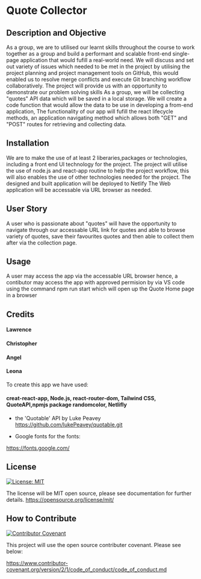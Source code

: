 # Quote Collector

## Description and Objective

As a group, we are to utilised our learnt skills throughout the course to work together as a group and build a performant and scalable front-end single-page application that would fufill a real-world need. We will discuss and set out variety of issues which needed to be met in the project by utilising the project planning and project management tools on GitHub, this would enabled us to resolve merge conflicts and execute Git branching workflow collaboratively. The project will provide us with an opportunity to demonstrate our problem solving skills
As a group, we will be collecting "quotes" API data which will be saved in a local storage. We will create a code function that would allow the data to be use in developing a from-end application,
The functionality of our app will fufill the react lifecycle methods, an application navigating method which allows both "GET" and "POST" routes for retrieving and collecting data.

## Installation

We are to make the use of at least 2 liberaries,packages or technologies, including a front end UI technology for the project.
The project will utilise the use of node.js and react-app routine to help the project workflow, this will also enables the use of other technologies needed for the project.
The designed and built application will be deployed to Netlify
The Web application will be accessable via URL browser as needed.

## User Story

A user who is passionate about "quotes" will have the opportunity to navigate through our accessable URL link for quotes and able to browse variety of quotes, save their favourites quotes and then able to collect them after via the collection page.

## Usage

A user may access the app via the accessable URL browser hence, a contibutor may access the app with approved permision by via VS code using the command npm run start which will open up the Quote Home page in a browser

## Credits

#### Lawrence

#### Christopher

#### Angel

#### Leona

To create this app we have used:

#### creat-react-app, Node.js, react-router-dom, Tailwind CSS, QuoteAPI,npmjs package randomcolor, Netlifly

- the 'Quotable' API by Luke Peavey
  https://github.com/lukePeavey/quotable.git

- Google fonts for the fonts:

https://fonts.google.com/

## License

[![License: MIT](https://img.shields.io/badge/License-MIT-yellow.svg)](https://opensource.org/licenses/MIT)

The license will be MIT open source, please see documentation for further details.
https://opensource.org/license/mit/

## How to Contribute

[![Contributor Covenant](https://img.shields.io/badge/Contributor%20Covenant-2.1-4baaaa.svg)](code_of_conduct.md)

This project will use the open source contributer covenant. Please see below:

https://www.contributor-covenant.org/version/2/1/code_of_conduct/code_of_conduct.md
